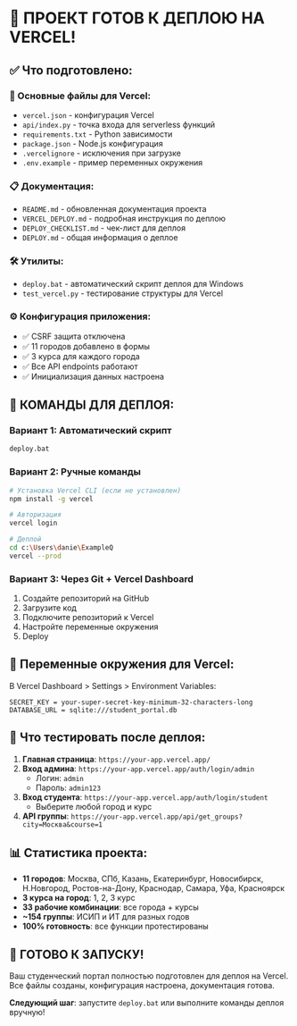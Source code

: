 # 🎉 ПРОЕКТ ГОТОВ К ДЕПЛОЮ НА VERCEL!

## ✅ Что подготовлено:

### 📁 Основные файлы для Vercel:
- `vercel.json` - конфигурация Vercel
- `api/index.py` - точка входа для serverless функций
- `requirements.txt` - Python зависимости
- `package.json` - Node.js конфигурация
- `.vercelignore` - исключения при загрузке
- `.env.example` - пример переменных окружения

### 📋 Документация:
- `README.md` - обновленная документация проекта
- `VERCEL_DEPLOY.md` - подробная инструкция по деплою
- `DEPLOY_CHECKLIST.md` - чек-лист для деплоя
- `DEPLOY.md` - общая информация о деплое

### 🛠️ Утилиты:
- `deploy.bat` - автоматический скрипт деплоя для Windows
- `test_vercel.py` - тестирование структуры для Vercel

### ⚙️ Конфигурация приложения:
- ✅ CSRF защита отключена
- ✅ 11 городов добавлено в формы
- ✅ 3 курса для каждого города
- ✅ Все API endpoints работают
- ✅ Инициализация данных настроена

## 🚀 КОМАНДЫ ДЛЯ ДЕПЛОЯ:

### Вариант 1: Автоматический скрипт
```bash
deploy.bat
```

### Вариант 2: Ручные команды
```bash
# Установка Vercel CLI (если не установлен)
npm install -g vercel

# Авторизация
vercel login

# Деплой
cd c:\Users\danie\ExampleQ
vercel --prod
```

### Вариант 3: Через Git + Vercel Dashboard
1. Создайте репозиторий на GitHub
2. Загрузите код
3. Подключите репозиторий к Vercel
4. Настройте переменные окружения
5. Deploy

## 🔧 Переменные окружения для Vercel:

В Vercel Dashboard > Settings > Environment Variables:

```
SECRET_KEY = your-super-secret-key-minimum-32-characters-long
DATABASE_URL = sqlite:///student_portal.db
```

## 🧪 Что тестировать после деплоя:

1. **Главная страница**: `https://your-app.vercel.app/`
2. **Вход админа**: `https://your-app.vercel.app/auth/login/admin`
   - Логин: `admin`
   - Пароль: `admin123`
3. **Вход студента**: `https://your-app.vercel.app/auth/login/student`
   - Выберите любой город и курс
4. **API группы**: `https://your-app.vercel.app/api/get_groups?city=Москва&course=1`

## 📊 Статистика проекта:

- **11 городов**: Москва, СПб, Казань, Екатеринбург, Новосибирск, Н.Новгород, Ростов-на-Дону, Краснодар, Самара, Уфа, Красноярск
- **3 курса на город**: 1, 2, 3 курс
- **33 рабочие комбинации**: все города + курсы
- **~154 группы**: ИСИП и ИТ для разных годов
- **100% готовность**: все функции протестированы

## 🎯 ГОТОВО К ЗАПУСКУ!

Ваш студенческий портал полностью подготовлен для деплоя на Vercel. Все файлы созданы, конфигурация настроена, документация готова.

**Следующий шаг**: запустите `deploy.bat` или выполните команды деплоя вручную!
